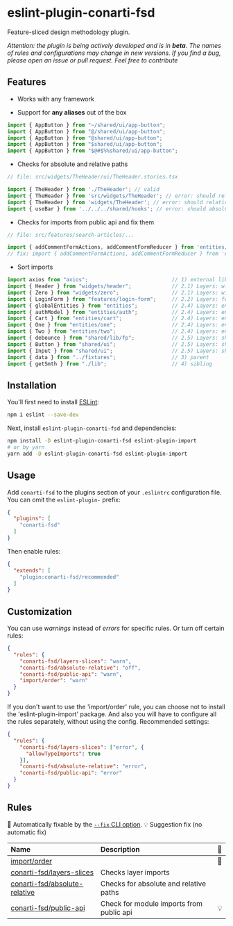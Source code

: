 # eslint-plugin-conarti-fsd

Feature-sliced design methodology plugin.

_Attention: the plugin is being actively developed and is in **beta**.
The names of rules and configurations may change in new versions.
If you find a bug, please open an issue or pull request.
Feel free to contribute_

## Features

- Works with any framework

- Support for **any aliases** out of the box

```javascript
import { AppButton } from "~/shared/ui/app-button";
import { AppButton } from "@/shared/ui/app-button";
import { AppButton } from "@shared/ui/app-button";
import { AppButton } from "$shared/ui/app-button";
import { AppButton } from "$@#$%%shared/ui/app-button";
```

- Checks for absolute and relative paths

```javascript
// file: src/widgets/TheHeader/ui/TheHeader.stories.tsx

import { TheHeader } from './TheHeader'; // valid
import { TheHeader } from 'src/widgets/TheHeader'; // error: should relative
import { TheHeader } from 'widgets/TheHeader'; // error: should relative
import { useBar } from '../../../shared/hooks'; // error: should absolute
```

- Checks for imports from public api and fix them

```javascript
// file: src/features/search-articles/...

import { addCommentFormActions, addCommentFormReducer } from 'entities/Article/model/file.ts'; // error
// fix: import { addCommentFormActions, addCommentFormReducer } from 'entities/Article';
```

- Sort imports

```javascript
import axios from "axios";                           // 1) external libs
import { Header } from "widgets/header";             // 2.1) Layers: widgets
import { Zero } from "widgets/zero";                 // 2.1) Layers: widget 
import { LoginForm } from "features/login-form";     // 2.2) Layers: features
import { globalEntities } from "entities";           // 2.4) Layers: entities
import { authModel } from "entities/auth";           // 2.4) Layers: entities
import { Cart } from "entities/cart";                // 2.4) Layers: entities 
import { One } from "entities/one";                  // 2.4) Layers: entities 
import { Two } from "entities/two";                  // 2.4) Layers: entities
import { debounce } from "shared/lib/fp";            // 2.5) Layers: shared
import { Button } from "shared/ui";                  // 2.5) Layers: shared
import { Input } from "shared/ui";                   // 2.5) Layers: shared
import { data } from "../fixtures";                  // 3) parent
import { getSmth } from "./lib";                     // 4) sibling
```

## Installation

You'll first need to install [ESLint](https://eslint.org/):

```sh
npm i eslint --save-dev
```

Next, install `eslint-plugin-conarti-fsd` and dependencies:

```sh
npm install -D eslint-plugin-conarti-fsd eslint-plugin-import
# or by yarn
yarn add -D eslint-plugin-conarti-fsd eslint-plugin-import
```

## Usage

Add `conarti-fsd` to the plugins section of your `.eslintrc` configuration file. You can omit the `eslint-plugin-`
prefix:

```json
{
  "plugins": [
    "conarti-fsd"
  ]
}
```

Then enable rules:

```json
{
  "extends": [
    "plugin:conarti-fsd/recommended"
  ]
}
```

## Customization

You can use _warnings_ instead of _errors_ for specific rules. Or turn off certain rules:

```json
{
  "rules": {
    "conarti-fsd/layers-slices": "warn",
    "conarti-fsd/absolute-relative": "off",
    "conarti-fsd/public-api": "warn",
    "import/order": "warn"
  }
}
```

If you don't want to use the 'import/order' rule, you can choose not to install the 'eslint-plugin-import' package.
And also you will have to configure all the rules separately, without using the config.
Recommended settings:
```json
{
  "rules": {
    "conarti-fsd/layers-slices": ["error", { 
      "allowTypeImports": true
    }],
    "conarti-fsd/absolute-relative": "error",
    "conarti-fsd/public-api": "error"
  }
}
```

## Rules

🔧 Automatically fixable by the [`--fix` CLI option](https://eslint.org/docs/user-guide/command-line-interface#--fix).
💡 Suggestion fix (no automatic fix)

| Name | Description | 🔧 |
| :----------------------------------------------------- | :--------------------------------------- | :- |
| [import/order](configs/import-order/README.md)             | | 🔧 |
| [conarti-fsd/layers-slices](rules/layers-slices/README.md)           | Checks layer imports | |
| [conarti-fsd/absolute-relative](rules/absolute-relative/README.md)             | Checks for absolute and relative paths | |
| [conarti-fsd/public-api](rules/public-api/README.md) | Check for module imports from public api | 💡 |
